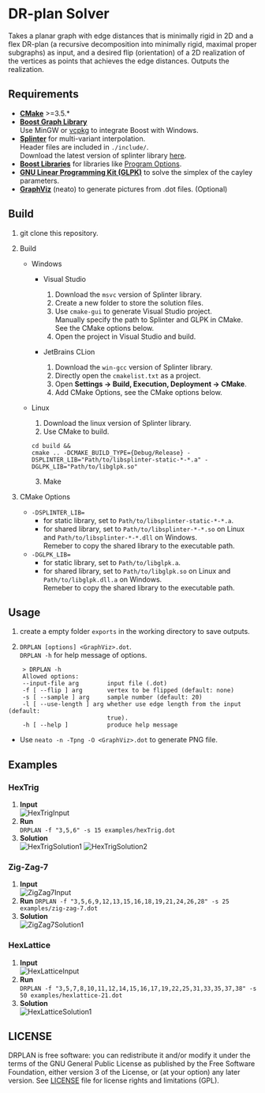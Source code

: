# DR-plan Solver

Takes a planar graph with edge distances that is minimally rigid in 2D and a flex DR-plan (a recursive decomposition into minimally 
rigid, maximal proper subgraphs) as input, and a desired flip (orientation) of a 2D realization of the vertices as points 
that achieves the edge distances. Outputs the realization.

## Requirements
* [**CMake**](https://cmake.org) >=3.5.*
* [**Boost Graph Library**](https://www.boost.org/doc/libs/release/libs/graph/)  
Use MinGW or [vcpkg](https://github.com/Microsoft/vcpkg) to integrate Boost with Windows.
* [**Splinter**](https://github.com/bgrimstad/splinter) for multi-variant interpolation.  
Header files are included in `./include/`.  
Download the latest version of splinter library [here](https://github.com/bgrimstad/splinter/releases).
* [**Boost Libraries**](https://www.boost.org/) for libraries like [Program Options](https://www.boost.org/doc/libs/release/libs/program_options/).
* [**GNU Linear Programming Kit (GLPK)**](https://www.gnu.org/software/glpk/) to solve the simplex of the cayley parameters.
* [**GraphViz**](https://www.graphviz.org/) (neato) to generate pictures from .dot files. (Optional)
<!-- * [**Cotire**](https://github.com/sakra/cotire) to generate pre-compiled header to speed up builds. (Included) -->

## Build
1. git clone this repository.  

2. Build  

    * Windows

        * Visual Studio
            1. Download the `msvc` version of Splinter library.
            2. Create a new folder to store the solution files.
            3. Use `cmake-gui` to generate Visual Studio project.  
            Manually specify the path to Splinter and GLPK in CMake. See the CMake options below.
            4. Open the project in Visual Studio and build.  

        * JetBrains CLion
            1. Download the `win-gcc` version of Splinter library.
            2. Directly open the `cmakelist.txt` as a project.
            3. Open **Settings -> Build, Execution, Deployment -> CMake**.
            4. Add CMake Options, see the CMake options below.

    * Linux  
        1. Download the linux version of Splinter library.  
        2. Use CMake to build.  
        ```
        cd build &&
        cmake .. -DCMAKE_BUILD_TYPE={Debug/Release} -DSPLINTER_LIB="Path/to/libsplinter-static-*-*.a" -DGLPK_LIB="Path/to/libglpk.so"
        ```  
        3. Make
        
3. CMake Options  
    * `-DSPLINTER_LIB=`
        * for static library, set to `Path/to/libsplinter-static-*-*.a`.
        * for shared library, set to `Path/to/libsplinter-*-*.so` on Linux and `Path/to/libsplinter-*-*.dll` on Windows.  
        Remeber to copy the shared library to the executable path.
    * `-DGLPK_LIB=`
        * for static library, set to `Path/to/libglpk.a`.
        * for shared library, set to `Path/to/libglpk.so` on Linux and `Path/to/libglpk.dll.a` on Windows.  
        Remeber to copy the shared library to the executable path.

## Usage

1. create a empty folder `exports` in the working directory to save outputs.  

2. `DRPLAN [options] <GraphViz>.dot`.  
`DRPLAN -h` for help message of options.  
```
    > DRPLAN -h
    Allowed options:
    --input-file arg        input file (.dot)
    -f [ --flip ] arg       vertex to be flipped (default: none)
    -s [ --sample ] arg     sample number (default: 20)
    -l [ --use-length ] arg whether use edge length from the input (default:
                            true).
    -h [ --help ]           produce help message
```

* Use `neato -n -Tpng -O <GraphViz>.dot` to generate PNG file.

    
## Examples

### HexTrig

1. __Input__  
![HexTrigInput](./examples/hexTrig.dot.png)
2. __Run__  
`DRPLAN -f "3,5,6" -s 15 examples/hexTrig.dot`
3. __Solution__  
![HexTrigSolution1](./examples/hexTrig.sol-1.dot.png)
![HexTrigSolution2](./examples/hexTrig.sol-2.dot.png)

### Zig-Zag-7

1. __Input__  
![ZigZag7Input](./examples/zig-zag-7.dot.png)
2. __Run__
`DRPLAN -f "3,5,6,9,12,13,15,16,18,19,21,24,26,28" -s 25 examples/zig-zag-7.dot`
3. __Solution__  
![ZigZag7Solution1](./examples/zig-zag-7.sol-1.dot.png)

### HexLattice

1. __Input__  
![HexLatticeInput](./examples/hexlattice-21.png)
2. __Run__    
`DRPLAN -f "3,5,7,8,10,11,12,14,15,16,17,19,22,25,31,33,35,37,38" -s 50 examples/hexlattice-21.dot`
3. __Solution__  
![HexLatticeSolution1](./examples/hexlattice-21.sol.dot.png)


## LICENSE
DRPLAN is free software: you can redistribute it and/or modify it under the
terms of the GNU General Public License as published by the Free Software
Foundation, either version 3 of the License, or (at your option) any later
version. See [LICENSE](./LICENSE) file for license rights and limitations
(GPL).

